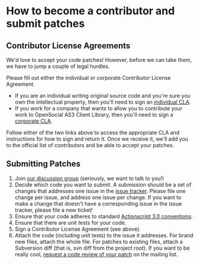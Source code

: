 # How to become a contributor and submit patches #

## Contributor License Agreements ##

We'd love to accept your code patches! However, before we can take them, we have to jump a couple of legal hurdles.

Please fill out either the individual or corporate Contributor License Agreement.

  * If you are an individual writing original source code and you're sure you own the intellectual property, then you'll need to sign an [individual CLA](http://code.google.com/legal/individual-cla-v1.0.html).
  * If you work for a company that wants to allow you to contribute your work to OpenSocial AS3 Client Library, then you'll need to sign a [corporate CLA](http://code.google.com/legal/corporate-cla-v1.0.html).

Follow either of the two links above to access the appropriate CLA and instructions for how to sign and return it. Once we receive it, we'll add you to the official list of contributors and be able to accept your patches.

## Submitting Patches ##

  1. Join [our discussion group](http://groups.google.com/group/opensocial-client-libraries) (seriously, we want to talk to you!)
  1. Decide which code you want to submit. A submission should be a set of changes that addresses one issue in the [issue tracker](http://code.google.com/p/opensocial-as3-client/issues/list). Please file one change per issue, and address one issue per change. If you want to make a change that doesn't have a corresponding issue in the issue tracker, please file a new ticket!
  1. Ensure that your code adheres to standard [Actionscript 3.0 conventions](http://opensource.adobe.com/wiki/display/flexsdk/Coding+Conventions).
  1. Ensure that there are unit tests for your code.
  1. Sign a Contributor License Agreement (see above).
  1. Attach the code (including unit tests) to the issue it addresses. For brand new files, attach the whole file. For patches to existing files, attach a Subversion diff (that is, svn diff from the project root). If you want to be really cool, [request a code review of your patch](http://codereview.appspot.com/) on the mailing list.